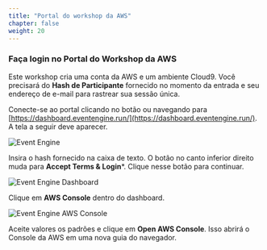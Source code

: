 ```yaml
---
title: "Portal do workshop da AWS"
chapter: false
weight: 20
---
```


### Faça login no Portal do Workshop da AWS

Este workshop cria uma conta da AWS e um ambiente Cloud9. Você precisará do **Hash de Participante** fornecido no momento da entrada e seu endereço de e-mail para rastrear sua sessão única.

Conecte-se ao portal clicando no botão ou navegando para [https://dashboard.eventengine.run/](https://dashboard.eventengine.run/). A tela a seguir deve aparecer.

![Event Engine](/images/event-engine-initial-screen.png)

Insira o hash fornecido na caixa de texto. O botão no canto inferior direito muda para **Accept Terms & Login***. Clique nesse botão para continuar.

![Event Engine Dashboard](/images/event-engine-dashboard.png)

Clique em **AWS Console** dentro do dashboard.

![Event Engine AWS Console](/images/event-engine-aws-console.png)

Aceite valores os padrões e clique em **Open AWS Console**. Isso abrirá o Console da AWS em uma nova guia do navegador.


